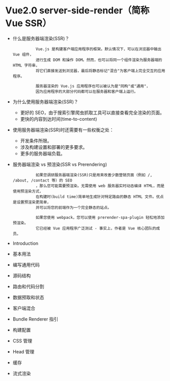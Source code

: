 # Vue2.0 server-side-render（简称Vue SSR） #

- 什么是服务器端渲染(SSR)？

                Vue.js 是构建客户端应用程序的框架。默认情况下，可以在浏览器中输出 Vue 组件，
                进行生成 DOM 和操作 DOM。然而，也可以将同一个组件渲染为服务器端的 HTML 字符串，
                将它们直接发送到浏览器，最后将静态标记"混合"为客户端上完全交互的应用程序。

                服务器渲染的 Vue.js 应用程序也可以被认为是"同构"或"通用"，
                因为应用程序的大部分代码都可以在服务器和客户端上运行。
                
- 为什么使用服务器端渲染(SSR)？

  - 更好的 SEO，由于搜索引擎爬虫抓取工具可以直接查看完全渲染的页面。
  - 更快的内容到达时间(time-to-content)
  
- 使用服务器端渲染(SSR)时还需要有一些权衡之处：

  - 开发条件所限。
  - 涉及构建设置和部署的更多要求。
  - 更多的服务器端负载。
  
- 服务器端渲染 vs 预渲染(SSR vs Prerendering)

                如果您调研服务器端渲染(SSR)只是用来改善少数营销页面（例如 /, /about, /contact 等）的 SEO
                ，那么您可能需要预渲染。无需使用 web 服务器实时动态编译 HTML，而是使用预渲染方式，
                在构建时(build time)简单地生成针对特定路由的静态 HTML 文件。优点是设置预渲染更简单，
                并可以将您的前端作为一个完全静态的站点。

                如果您使用 webpack，您可以使用 prerender-spa-plugin 轻松地添加预渲染。
                它已经被 Vue 应用程序广泛测试 - 事实上，作者是 Vue 核心团队的成员。

- Introduction
- 基本用法
- 编写通用代码
- 源码结构
- 路由和代码分割
- 数据预取和状态
- 客户端混合
- Bundle Renderer 指引
- 构建配置
- CSS 管理
- Head 管理
- 缓存
- 流式渲染
